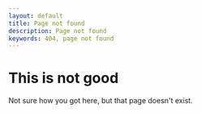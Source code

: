 ```yaml
---
layout: default
title: Page not found
description: Page not found
keywords: 404, page not found
---
```


# This is not good

Not sure how you got here, but that page doesn't exist.
